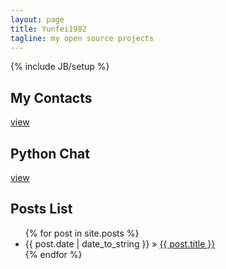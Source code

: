 ```yaml
---
layout: page
title: Yunfei1982
tagline: my open source projects
---
```

{% include JB/setup %}



## My Contacts

[view](mycontacts/)



## Python Chat

[view](Python-Chat/)





## Posts List

<ul class="posts">
  {% for post in site.posts %}
    <li><span>{{ post.date | date_to_string }}</span> &raquo; <a href="{{ BASE_PATH }}{{ post.url }}">{{ post.title }}</a></li>
  {% endfor %}
</ul>